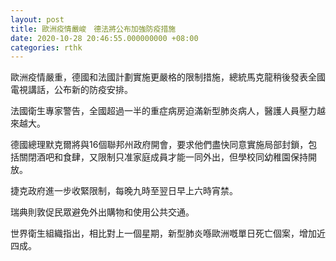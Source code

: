 ```yaml
---
layout: post
title: 歐洲疫情嚴峻　德法將公布加強防疫措施
date: 2020-10-28 20:46:55.000000000 +08:00
categories: rthk
---
```


歐洲疫情嚴重，德國和法國計劃實施更嚴格的限制措施，總統馬克龍稍後發表全國電視講話，公布新的防疫安排。

法國衛生專家警告，全國超過一半的重症病房迫滿新型肺炎病人，醫護人員壓力越來越大。

德國總理默克爾將與16個聯邦州政府開會，要求他們盡快同意實施局部封鎖，包括關閉酒吧和食肆，又限制只准家庭成員才能一同外出，但學校同幼稚園保持開放。

捷克政府進一步收緊限制，每晚九時至翌日早上六時宵禁。

瑞典則敦促民眾避免外出購物和使用公共交通。

世界衛生組織指出，相比對上一個星期，新型肺炎喺歐洲嘅單日死亡個案，增加近四成。
